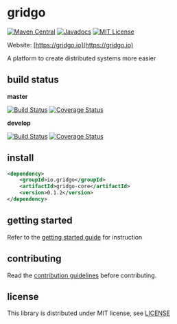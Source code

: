 # gridgo

[![Maven Central](https://img.shields.io/maven-central/v/io.gridgo/gridgo-core.svg?maxAge=604800)](http://mvnrepository.com/artifact/io.gridgo/gridgo-core)
[![Javadocs](http://javadoc.io/badge/io.gridgo/gridgo-core.svg)](http://javadoc.io/doc/io.gridgo/gridgo-core)
[![MIT License](https://img.shields.io/badge/license-MIT-blue.svg)](LICENSE)

Website: [https://gridgo.io](https://gridgo.io)

A platform to create distributed systems more easier

## build status

**master**

[![Build Status](https://travis-ci.org/gridgo/gridgo.svg?branch=master)](https://travis-ci.org/gridgo/gridgo)
[![Coverage Status](https://coveralls.io/repos/github/gridgo/gridgo/badge.svg?branch=master&maxAge=86400)](https://coveralls.io/github/gridgo/gridgo?branch=master)

**develop**

[![Build Status](https://travis-ci.com/gridgo/gridgo.svg?branch=develop)](https://travis-ci.com/gridgo/gridgo)
[![Coverage Status](https://coveralls.io/repos/github/gridgo/gridgo/badge.svg?branch=develop)](https://coveralls.io/github/gridgo/gridgo?branch=develop)

## install

```xml
<dependency>
    <groupId>io.gridgo</groupId>
    <artifactId>gridgo-core</artifactId>
    <version>0.1.2</version>
</dependency>
```

## getting started

Refer to the [getting started guide](https://github.com/gridgo/gridgo/wiki/getting-started) for instruction

## contributing

Read the [contribution guidelines](https://github.com/gridgo/gridgo/wiki/contribution-guideline) before contributing.

## license

This library is distributed under MIT license, see [LICENSE](LICENSE)
